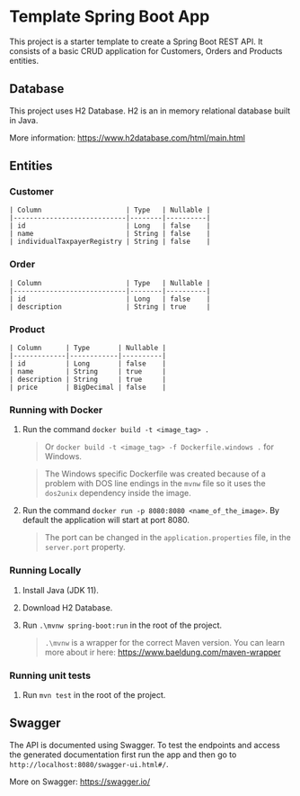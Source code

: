 # Template Spring Boot App

This project is a starter template to create a Spring Boot REST API. It consists of a basic CRUD application for Customers, Orders and Products entities.

## Database

This project uses H2 Database. H2 is an in memory relational database built in Java.

More information: https://www.h2database.com/html/main.html

## Entities

### Customer

    | Column                     | Type   | Nullable |
    |----------------------------|--------|----------|
    | id                         | Long   | false    |
    | name                       | String | false    |
    | individualTaxpayerRegistry | String | false    |



### Order

    | Column                     | Type   | Nullable |
    |----------------------------|--------|----------|
    | id                         | Long   | false    |
    | description                | String | true     |



### Product


    | Column      | Type       | Nullable |
    |-------------|------------|----------|
    | id          | Long       | false    |
    | name        | String     | true     |
    | description | String     | true     |
    | price       | BigDecimal | false    |


### Running with Docker

1. Run the command `docker build -t <image_tag> .`

    > Or `docker build -t <image_tag> -f Dockerfile.windows .` for Windows.

    > The Windows specific Dockerfile was created because of a problem with DOS line endings in the ``mvnw`` file so it uses the ``dos2unix`` dependency inside the image.

2. Run the command `docker run -p 8080:8080 <name_of_the_image>`. By default the application will start at port 8080.

    > The port can be changed in the ``application.properties`` file, in the ``server.port`` property.

### Running Locally

1. Install Java (JDK 11).

2. Download H2 Database.

3. Run `.\mvnw spring-boot:run` in the root of the project.

    > `.\mvnw` is a wrapper for the correct Maven version.
    > You can learn more about ir here: https://www.baeldung.com/maven-wrapper

### Running unit tests

1. Run `mvn test` in the root of the project.

## Swagger

The API is documented using Swagger. To test the endpoints and access the generated documentation first run the app and then go to `http://localhost:8080/swagger-ui.html#/`.

More on Swagger: https://swagger.io/